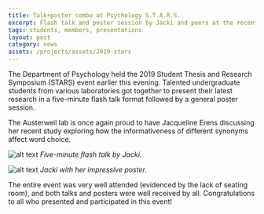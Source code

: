 ```yaml
---
title: Talk+poster combo at Psychology S.T.A.R.S.
excerpt: Flash talk and poster session by Jacki and peers at the recent Psychology S.T.A.R.S event!
tags: students, members, presentations
layout: post
category: news
assets: /projects/assets/2019-stars
---
```


The Department of Psychology held the 2019 Student Thesis and Research Symposium (STARS) event earlier this evening.
Talented undergraduate students from various laboratories got together to present their latest research in a five-minute
flash talk format followed by a general poster session. 

The Austerweil lab is once again proud to have Jacqueline Erens
discussing her recent study exploring how the informativeness of different synonyms affect word choice.

![alt text]({{page.assets}}/jacki_talk.jpeg)
*Five-minute flash talk by Jacki.*

![alt text]({{page.assets}}/jacki_poster.jpeg)
*Jacki with her impressive poster.*

The entire event was very well attended (evidenced by the lack of seating room), and both talks and posters were well
received by all. Congratulations to all who presented and participated in this event!
